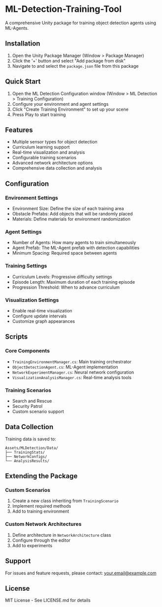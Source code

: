 # ML-Detection-Training-Tool

A comprehensive Unity package for training object detection agents using ML-Agents.

## Installation

1. Open the Unity Package Manager (Window > Package Manager)
2. Click the '+' button and select "Add package from disk"
3. Navigate to and select the `package.json` file from this package

## Quick Start

1. Open the ML Detection Configuration window (Window > ML Detection > Training Configuration)
2. Configure your environment and agent settings
3. Click "Create Training Environment" to set up your scene
4. Press Play to start training

## Features

- Multiple sensor types for object detection
- Curriculum learning support
- Real-time visualization and analysis
- Configurable training scenarios
- Advanced network architecture options
- Comprehensive data collection and analysis

## Configuration

### Environment Settings
- Environment Size: Define the size of each training area
- Obstacle Prefabs: Add objects that will be randomly placed
- Materials: Define materials for environment randomization

### Agent Settings
- Number of Agents: How many agents to train simultaneously
- Agent Prefab: The ML-Agent prefab with detection capabilities
- Minimum Spacing: Required space between agents

### Training Settings
- Curriculum Levels: Progressive difficulty settings
- Episode Length: Maximum duration of each training episode
- Progression Threshold: When to advance curriculum

### Visualization Settings
- Enable real-time visualization
- Configure update intervals
- Customize graph appearances

## Scripts

### Core Components
- `TrainingEnvironmentManager.cs`: Main training orchestrator
- `ObjectDetectionAgent.cs`: ML-Agent implementation
- `NetworkExperimentManager.cs`: Neural network configuration
- `VisualizationAnalysisManager.cs`: Real-time analysis tools

### Training Scenarios
- Search and Rescue
- Security Patrol
- Custom scenario support

## Data Collection

Training data is saved to:
```
Assets/MLDetection/Data/
├── TrainingStats/
├── NetworkConfigs/
└── AnalysisResults/
```

## Extending the Package

### Custom Scenarios
1. Create a new class inheriting from `TrainingScenario`
2. Implement required methods
3. Add to training environment

### Custom Network Architectures
1. Define architecture in `NetworkArchitecture` class
2. Configure through the editor
3. Add to experiments

## Support

For issues and feature requests, please contact:
[your.email@example.com](mailto:kushagranigam550@gmail.com)

## License

MIT License - See LICENSE.md for details
